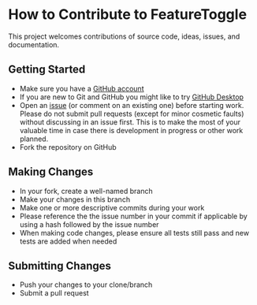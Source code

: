 # How to Contribute to FeatureToggle 

This project welcomes contributions of source code, ideas, issues, and documentation.

## Getting Started

* Make sure you have a [GitHub account](https://github.com/signup/free)
* If you are new to Git and GitHub you might like to try [GitHub Desktop](https://desktop.github.com/) 
* Open an [issue](https://github.com/jason-roberts/FeatureToggle/issues) (or comment on an existing one) before starting work. Please do not submit pull requests (except for minor cosmetic faults) without discussing in an issue first. This is to make the most of your valuable time in case there is development in progress or other work planned.
* Fork the repository on GitHub

## Making Changes

* In your fork, create a well-named branch
* Make your changes in this branch
* Make one or more descriptive commits during your work
* Please reference the the issue number in your commit if applicable by using a hash followed by the issue number
* When making code changes, please ensure all tests still pass and new tests are added when needed

## Submitting Changes

* Push your changes to your clone/branch
* Submit a pull request